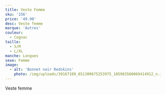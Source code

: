 ```yaml
---
title: Veste Femme
sku: '156'
price: '49.90'
desc: Veste femme
marque: 'Autres'
couleur:
  - Cognac
taille:
  - S/M
  - L/XL
manche: Longues
sexe: Femme
image:
  - alt: 'Bonnet noir Redskins'
    photo: /img/uploads/39167189_651309675253975_185983560069414912_n.jpg
---
```

Veste femme
